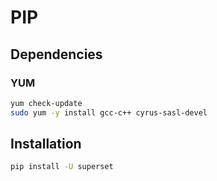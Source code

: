 # PIP

## Dependencies

### YUM

```sh
yum check-update
sudo yum -y install gcc-c++ cyrus-sasl-devel
```

## Installation

```sh
pip install -U superset
```
